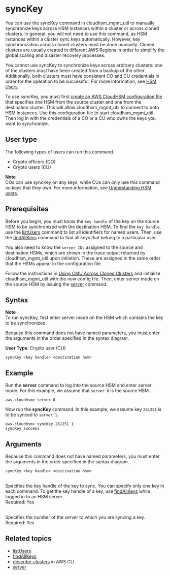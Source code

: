# syncKey<a name="cloudhsm_mgmt_util-syncKey"></a>

You can use the syncKey command in cloudhsm\_mgmt\_util to manually synchronize keys across HSM instances within a cluster or across cloned clusters\. In general, you will not need to use this command, as HSM instances within a cluster sync keys automatically\. However, key synchronization across cloned clusters must be done manually\. Cloned clusters are usually created in different AWS Regions in order to simplify the global scaling and disaster recovery processes\.

You cannot use syncKey to synchronize keys across arbitrary clusters: one of the clusters must have been created from a backup of the other\. Additionally, both clusters must have consistent CO and CU credentials in order for the operation to be successful\. For more information, see [HSM Users](manage-hsm-users-chsm-cli.md#understanding-users)\.

To use syncKey, you must first [create an AWS CloudHSM configuration file](cloned-clusters.md) that specifies one HSM from the source cluster and one from the destination cluster\. This will allow cloudhsm\_mgmt\_util to connect to both HSM instances\. Use this configuration file to start cloudhsm\_mgmt\_util\. Then log in with the credentials of a CO or a CU who owns the keys you want to synchronize\.

## User type<a name="syncKey-userType"></a>

The following types of users can run this command\.
+ Crypto officers \(CO\)
+ Crypto users \(CU\)

**Note**  
COs can use syncKey on any keys, while CUs can only use this command on keys that they own\. For more information, see [Understanding HSM users](manage-hsm-users-chsm-cli.md#understanding-users)\.

## Prerequisites<a name="syncKey-prereqs"></a>

Before you begin, you must know the `key handle` of the key on the source HSM to be synchronized with the destination HSM\. To find the `key handle`, use the [listUsers](cloudhsm_mgmt_util-listUsers.md) command to list all identifiers for named users\. Then, use the [findAllKeys](cloudhsm_mgmt_util-findAllKeys.md) command to find all keys that belong to a particular user\. 

You also need to know the `server IDs` assigned to the source and destination HSMs, which are shown in the trace output returned by cloudhsm\_mgmt\_util upon initiation\. These are assigned in the same order that the HSMs appear in the configuration file\.

Follow the instructions in [Using CMU Across Cloned Clusters](cloned-clusters.md) and initialize cloudhsm\_mgmt\_util with the new config file\. Then, enter server mode on the source HSM by issuing the [server](cloudhsm_mgmt_util-server.md) command\.

## Syntax<a name="syncKey-syntax"></a>

**Note**  
To run syncKey, first enter server mode on the HSM which contains the key to be synchronized\.

Because this command does not have named parameters, you must enter the arguments in the order specified in the syntax diagram\.

**User Type**: Crypto user \(CU\)

```
syncKey <key handle> <destination hsm>
```

## Example<a name="syncKey-example"></a>

Run the **server** command to log into the source HSM and enter server mode\. For this example, we assume that `server 0` is the source HSM\.

```
aws-cloudhsm> server 0
```

Now run the **syncKey** command\. In this example, we assume key `261251` is to be synced to `server 1`\.

```
aws-cloudhsm> syncKey 261251 1
syncKey success
```

## Arguments<a name="syncKey-params"></a>

Because this command does not have named parameters, you must enter the arguments in the order specified in the syntax diagram\.

```
syncKey <key handle> <destination hsm>
```

**<key handle>**  
Specifies the key handle of the key to sync\. You can specify only one key in each command\. To get the key handle of a key, use [findAllKeys](cloudhsm_mgmt_util-findAllKeys.md) while logged in to an HSM server\.  
Required: Yes

**<destination hsm>**  
Specifies the number of the server to which you are syncing a key\.  
Required: Yes

## Related topics<a name="chmu-syncKey-seealso"></a>
+ [listUsers](cloudhsm_mgmt_util-listUsers.md)
+ [findAllKeys](cloudhsm_mgmt_util-findAllKeys.md)
+ [describe\-clusters](https://docs.aws.amazon.com/cli/latest/reference/cloudhsmv2/describe-clusters.html) in AWS CLI
+ [server](cloudhsm_mgmt_util-server.md)
